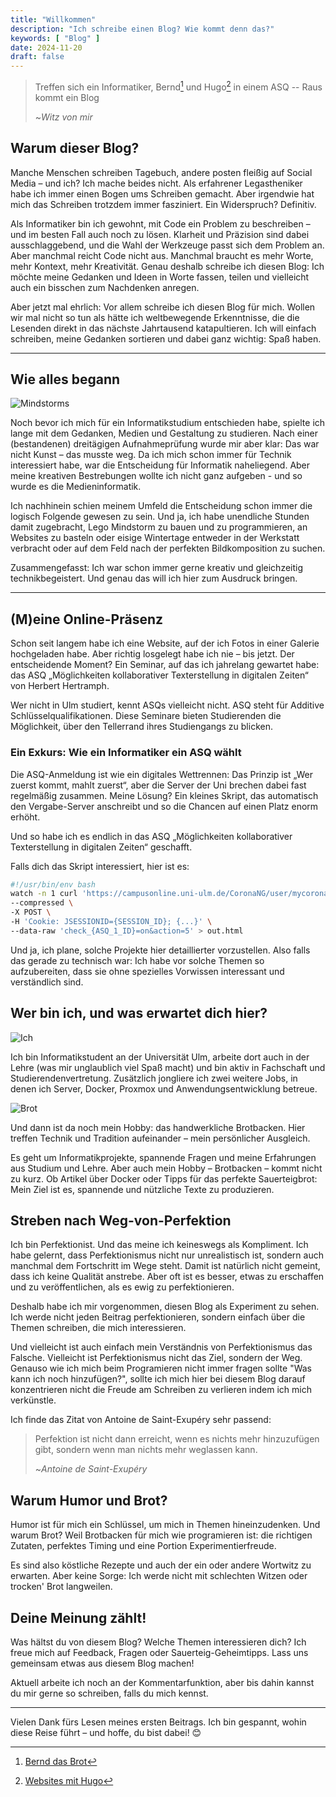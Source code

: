 ```yaml
---
title: "Willkommen"
description: "Ich schreibe einen Blog? Wie kommt denn das?"
keywords: [ "Blog" ]
date: 2024-11-20
draft: false
---
```


> Treffen sich ein Informatiker, Bernd[^1] und Hugo[^2] in einem ASQ -- Raus kommt ein Blog
>
> ~_Witz von mir_

## Warum dieser Blog?

Manche Menschen schreiben Tagebuch, andere posten fleißig auf Social Media – und ich? Ich mache beides nicht. Als
erfahrener Legastheniker habe ich immer einen Bogen ums Schreiben gemacht. Aber irgendwie hat mich das Schreiben
trotzdem immer fasziniert. Ein Widerspruch? Definitiv.

Als Informatiker bin ich gewohnt, mit Code ein Problem zu beschreiben – und im besten Fall auch noch zu lösen. Klarheit
und Präzision sind dabei ausschlaggebend, und die Wahl der Werkzeuge passt sich dem Problem an.
Aber manchmal reicht Code nicht aus. Manchmal braucht es mehr Worte, mehr Kontext, mehr Kreativität.
Genau deshalb schreibe ich diesen Blog: Ich möchte meine Gedanken und Ideen in Worte fassen, teilen und vielleicht auch
ein bisschen zum Nachdenken anregen.

Aber jetzt mal ehrlich: Vor allem schreibe ich diesen Blog für mich. Wollen wir mal nicht so tun als hätte ich weltbewegende
Erkenntnisse, die die Lesenden direkt in das nächste Jahrtausend katapultieren.
Ich will einfach schreiben, meine Gedanken sortieren und dabei ganz wichtig: Spaß haben.

---

## Wie alles begann

![Mindstorms](/blog-assets/2024-11-20/mindstorms.jpeg)

Noch bevor ich mich für ein Informatikstudium entschieden habe, spielte ich lange mit dem Gedanken, Medien und Gestaltung zu
studieren. Nach einer (bestandenen) dreitägigen Aufnahmeprüfung wurde mir aber klar: Das war nicht Kunst – das musste
weg. Da ich mich schon immer für Technik interessiert habe, war die Entscheidung für Informatik naheliegend.
Aber meine kreativen Bestrebungen wollte ich nicht ganz aufgeben - und so wurde es die Medieninformatik.

Ich nachhinein schien meinem Umfeld die Entscheidung schon immer die logisch Folgende gewesen zu sein.
Und ja, ich habe unendliche Stunden damit zugebracht, Lego Mindstorm zu bauen und zu programmieren, an Websites zu basteln
oder eisige Wintertage entweder in der Werkstatt verbracht oder auf dem Feld nach der perfekten Bildkomposition zu suchen.

Zusammengefasst: Ich war schon immer gerne kreativ und gleichzeitig technikbegeistert. Und genau das will ich hier
zum Ausdruck bringen.

---

## (M)eine Online-Präsenz

Schon seit langem habe ich eine Website, auf der ich Fotos in einer Galerie hochgeladen habe. Aber richtig losgelegt
habe ich nie – bis jetzt. Der entscheidende Moment? Ein Seminar, auf das ich jahrelang gewartet habe: das ASQ
„Möglichkeiten kollaborativer Texterstellung in digitalen Zeiten“ von Herbert Hertramph.

Wer nicht in Ulm studiert, kennt ASQs vielleicht nicht. ASQ steht für Additive Schlüsselqualifikationen. Diese
Seminare bieten Studierenden die Möglichkeit, über den Tellerrand ihres Studiengangs zu blicken.

### **Ein Exkurs: Wie ein Informatiker ein ASQ wählt**

Die ASQ-Anmeldung ist wie ein digitales Wettrennen: Das Prinzip ist „Wer zuerst kommt, mahlt zuerst“, aber die Server
der Uni brechen dabei fast regelmäßig zusammen. Meine Lösung? Ein kleines Skript, das automatisch den Vergabe-Server anschreibt
und so die Chancen auf einen Platz enorm erhöht.

Und so habe ich es endlich in das ASQ „Möglichkeiten kollaborativer Texterstellung in digitalen Zeiten“ geschafft. 

Falls dich das Skript interessiert, hier ist es:

```bash
#!/usr/bin/env bash
watch -n 1 curl 'https://campusonline.uni-ulm.de/CoronaNG/user/mycorona.html' \
--compressed \
-X POST \
-H 'Cookie: JSESSIONID={SESSION_ID}; {...}' \
--data-raw 'check_{ASQ_1_ID}=on&action=5' > out.html
```

Und ja, ich plane, solche Projekte hier detaillierter vorzustellen. Also falls das gerade zu technisch war: Ich habe
vor solche Themen so aufzubereiten, dass sie ohne spezielles Vorwissen interessant und verständlich sind.

## Wer bin ich, und was erwartet dich hier?

![Ich](/blog-assets/2024-11-20/ich.jpg)

Ich bin Informatikstudent an der Universität Ulm, arbeite dort auch in der Lehre (was mir unglaublich viel Spaß macht)
und bin aktiv in Fachschaft und Studierendenvertretung. Zusätzlich jongliere ich zwei weitere Jobs, in denen ich Server,
Docker, Proxmox und Anwendungsentwicklung betreue.

![Brot](/blog-assets/2024-11-20/brot-1.jpg)

Und dann ist da noch mein Hobby: das handwerkliche Brotbacken. Hier treffen Technik und Tradition aufeinander – mein persönlicher Ausgleich.

Es geht um Informatikprojekte, spannende Fragen und meine Erfahrungen aus Studium und Lehre. Aber auch mein Hobby –
Brotbacken – kommt nicht zu kurz. Ob Artikel über Docker oder Tipps für das perfekte Sauerteigbrot: Mein Ziel ist es,
spannende und nützliche Texte zu produzieren.

## Streben nach Weg-von-Perfektion

Ich bin Perfektionist. Und das meine ich keineswegs als Kompliment. Ich habe gelernt, dass Perfektionismus nicht nur
unrealistisch ist, sondern auch manchmal dem Fortschritt im Wege steht. Damit ist natürlich nicht gemeint, dass ich keine Qualität
anstrebe. Aber oft ist es besser, etwas zu erschaffen und zu veröffentlichen, als es ewig zu perfektionieren.

Deshalb habe ich mir vorgenommen, diesen Blog als Experiment zu sehen. Ich werde nicht jeden Beitrag perfektionieren,
sondern einfach über die Themen schreiben, die mich interessieren.

Und vielleicht ist auch einfach mein Verständnis von Perfektionismus das Falsche. Vielleicht ist Perfektionismus nicht
das Ziel, sondern der Weg. Genauso wie ich mich beim Programieren nicht immer fragen sollte "Was kann ich noch hinzufügen?",
sollte ich mich hier bei diesem Blog darauf konzentrieren nicht die Freude am Schreiben zu verlieren indem ich mich
verkünstle.

Ich finde das Zitat von Antoine de Saint-Exupéry sehr passend:

> Perfektion ist nicht dann erreicht, wenn es nichts mehr hinzuzufügen gibt, sondern wenn man nichts mehr weglassen kann.
>
> ~_Antoine de Saint-Exupéry_

## Warum Humor und Brot?

Humor ist für mich ein Schlüssel, um mich in Themen hineinzudenken. Und warum Brot? Weil Brotbacken für mich wie programieren ist: die
richtigen Zutaten, perfektes Timing und eine Portion Experimentierfreude.

Es sind also köstliche Rezepte und auch der ein oder andere Wortwitz zu erwarten. Aber keine Sorge: Ich werde nicht
mit schlechten Witzen oder trocken' Brot langweilen.

## Deine Meinung zählt!

Was hältst du von diesem Blog? Welche Themen interessieren dich? Ich freue mich auf Feedback, Fragen oder
Sauerteig-Geheimtipps. Lass uns gemeinsam etwas aus diesem Blog machen!

Aktuell arbeite ich noch an der Kommentarfunktion, aber bis dahin kannst
du mir gerne so schreiben, falls du mich kennst.

---

Vielen Dank fürs Lesen meines ersten Beitrags. Ich bin gespannt, wohin diese Reise führt – und hoffe, du bist dabei! 😊

[^1]: [Bernd das Brot](https://de.wikipedia.org/wiki/Bernd_das_Brot)
[^2]: [Websites mit Hugo](https://gohugo.io/)